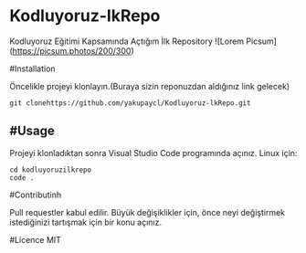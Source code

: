 # Kodluyoruz-lkRepo
Kodluyoruz Eğitimi Kapsamında Açtığım İlk Repository 
![Lorem Picsum] (https://picsum.photos/200/300)

#Installation

Öncelikle projeyi klonlayın.(Buraya sizin reponuzdan aldığınız link gelecek)
```
git clonehttps://github.com/yakupaycl/Kodluyoruz-lkRepo.git
```
#Usage
------------------------------------
Projeyi klonladıktan sonra Visual Studio Code programında açınız. Linux için:

```
cd kodluyoruzilkrepo
code .
```

#Contributinh 

Pull requestler kabul edilir. Büyük değişiklikler için, önce neyi değiştirmek istediğinizi tartışmak için bir konu açınız.

#Licence
MIT 

